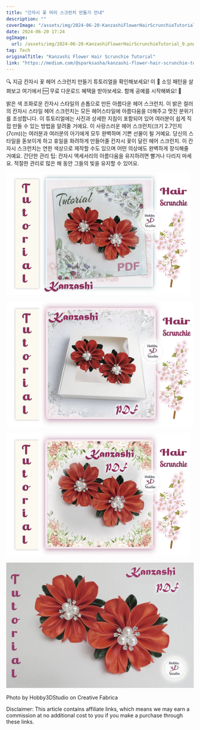 ```yaml
---
title: "간자시 꽃 머리 스크런치 만들기 안내"
description: ""
coverImage: "/assets/img/2024-06-20-KanzashiFlowerHairScrunchieTutorial_0.png"
date: 2024-06-20 17:24
ogImage: 
  url: /assets/img/2024-06-20-KanzashiFlowerHairScrunchieTutorial_0.png
tag: Tech
originalTitle: "Kanzashi Flower Hair Scrunchie Tutorial"
link: "https://medium.com/@sparksasha/kanzashi-flower-hair-scrunchie-tutorial-14b4904e6edf"
---
```



🔍 지금 칸자시 꽃 헤어 스크런치 만들기 튜토리얼을 확인해보세요! 이 📁 소잉 패턴을 살펴보고 여기에서 🆓 무료 다운로드 혜택을 받아보세요. 함께 공예를 시작해봐요! 🚀

밝은 색 조화로운 칸자시 스타일의 손톱으로 만든 아름다운 헤어 스크런치. 이 밝은 컬러의 칸자시 스타일 헤어 스크런치는 모든 헤어스타일에 아름다움을 더해주고 멋진 분위기를 조성합니다. 이 튜토리얼에는 사진과 상세한 지침이 포함되어 있어 여러분이 쉽게 직접 만들 수 있는 방법을 알려줄 거에요. 이 사랑스러운 헤어 스크런치(크기 2.7인치 (7cm))는 여러분과 여러분의 아기에게 모두 완벽하며 기쁜 선물이 될 거예요. 당신의 스타일을 돋보이게 하고 휴일을 화려하게 만들어줄 칸자시 꽃이 달린 헤어 스크런치. 이 칸자시 스크런치는 연한 색상으로 제작할 수도 있으며 어떤 의상에도 완벽하게 장식해줄 거예요. 간단한 관리 팁: 칸자시 액세서리의 아름다움을 유지하려면 빨거나 다리지 마세요. 적절한 관리로 많은 해 동안 그들의 빛을 유지할 수 있어요.

![이미지](/assets/img/2024-06-20-KanzashiFlowerHairScrunchieTutorial_0.png)

![이미지](/assets/img/2024-06-20-KanzashiFlowerHairScrunchieTutorial_1.png)

<div class="content-ad"></div>


![Kanzashi Flower Hair Scrunchie Tutorial Part 2](/assets/img/2024-06-20-KanzashiFlowerHairScrunchieTutorial_2.png)

![Kanzashi Flower Hair Scrunchie Tutorial Part 3](/assets/img/2024-06-20-KanzashiFlowerHairScrunchieTutorial_3.png)

Photo by Hobby3DStudio on Creative Fabrica

Disclaimer: This article contains affiliate links, which means we may earn a commission at no additional cost to you if you make a purchase through these links.
